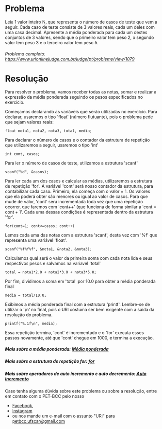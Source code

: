 # Problema

 Leia 1 valor inteiro N, que representa o número de casos de teste que vem a seguir. Cada caso de teste consiste de 3 valores reais, cada um deles com uma casa decimal. Apresente a média ponderada para cada um destes conjuntos de 3 valores, sendo que o primeiro valor tem peso 2, o segundo valor tem peso 3 e o terceiro valor tem peso 5.

###### Problema completo: https://www.urionlinejudge.com.br/judge/pt/problems/view/1079

# Resolução

Para resolver o problema, vamos receber todas as notas, somar e realizar a expressão da média ponderada seguindo os pesos especificados no exercício.

Começamos declarando as variáveis que serão utilizadas no exercício.
Para declarar, usaremos o tipo 'float' (número flutuante), pois o problema pede que sejam valores reais:

	float nota1, nota2, nota3, total, media;

Para declarar o número de casos e o contador da estrutura de repetição que utilizaremos a seguir, usaremos o tipo 'int'

	int cont, casos;

Para ler o número de casos de teste, utilizamos a estrutura 'scanf'

	scanf("%d", &casos);

Para ler cada um dos casos e calcular as médias, utilizaremos a estrutura de repetição 'for'.
A variável 'cont' será nosso contador da estrutura, para contabilizar cada caso. 
Primeiro, ela começa com o valor = 1. Os valores que ela poderá obter são menores ou igual ao valor de casos. Para que mude de valor, 'cont' será incrementada toda vez que uma repetição ocorrer, que faremos com 'cont++' (que funciona de forma similar a 'cont = cont + 1'. Cada uma dessas condições é representada dentro da estrutura 'for'.

	for(cont=1; cont<=casos; cont++)

Lemos cada uma das notas com a estrutura 'scanf', desta vez com '%f' que representa uma variável 'float'.

	scanf("%f%f%f", &nota1, &nota2, &nota3);

Calculamos qual será o valor da primeira soma com cada nota lida e seus respectivos pesos e salvamos na variavel 'total'

	total = nota1*2.0 + nota2*3.0 + nota3*5.0;

Por fim, dividimos a soma em 'total' por 10.0 para obter a média ponderada final

	media = total/10.0;

Exibimos a média ponderada final com a estrutura 'printf'. Lembre-se de utilizar o '\n' no final, pois o URI costuma ser bem exigente com a saída da resolução do problema.

	printf("%.1f\n", media);

Essa repetição termina, 'cont' é incrementado e o 'for' executa esses passos novamente, até que 'cont' chegue em 1000, e termina a execução.

##### Mais sobre a média ponderada: [Média ponderada](https://brasilescola.uol.com.br/matematica/media-ponderada.html)
##### Mais sobre a estrutura de repetição for: [for](http://linguagemc.com.br/a-estrutura-de-repeticao-for-em-c/)
##### Mais sobre operadores de auto incremento e auto decremento: [Auto Incremento](http://linguagemc.com.br/operadores-de-auto-incremento-e-auto-decremento/)


Caso tenha alguma dúvida sobre este problema ou sobre a resolução, entre em contato com o PET-BCC pelo nosso
* [Facebook](https://www.facebook.com/petbcc/),
* [Instagram](https://www.instagram.com/petbcc.ufscar/)
* ou nos mande um e-mail com o assunto "URI" para  petbcc.ufscar@gmail.com